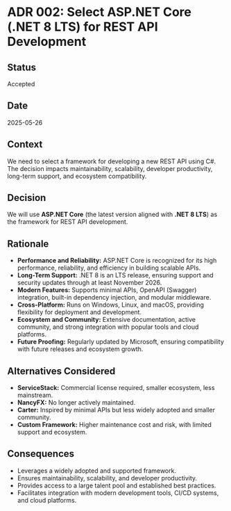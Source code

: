 # ADR 002: Select ASP.NET Core (.NET 8 LTS) for REST API Development

## Status

Accepted

## Date

2025-05-26

## Context

We need to select a framework for developing a new REST API using C#. The decision impacts maintainability, scalability, developer productivity, long-term support, and ecosystem compatibility.

## Decision

We will use **ASP.NET Core** (the latest version aligned with **.NET 8 LTS**) as the framework for REST API development.

## Rationale

* **Performance and Reliability:** ASP.NET Core is recognized for its high performance, reliability, and efficiency in building scalable APIs.
* **Long-Term Support:** .NET 8 is an LTS release, ensuring support and security updates through at least November 2026.
* **Modern Features:** Supports minimal APIs, OpenAPI (Swagger) integration, built-in dependency injection, and modular middleware.
* **Cross-Platform:** Runs on Windows, Linux, and macOS, providing flexibility for deployment and development.
* **Ecosystem and Community:** Extensive documentation, active community, and strong integration with popular tools and cloud platforms.
* **Future Proofing:** Regularly updated by Microsoft, ensuring compatibility with future releases and ecosystem growth.

## Alternatives Considered

* **ServiceStack:** Commercial license required, smaller ecosystem, less mainstream.
* **NancyFX:** No longer actively maintained.
* **Carter:** Inspired by minimal APIs but less widely adopted and smaller community.
* **Custom Framework:** Higher maintenance cost and risk, with limited support and ecosystem.

## Consequences

* Leverages a widely adopted and supported framework.
* Ensures maintainability, scalability, and developer productivity.
* Provides access to a large talent pool and established best practices.
* Facilitates integration with modern development tools, CI/CD systems, and cloud platforms.